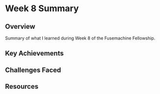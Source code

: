 # Week 8 Summary

## Overview
Summary of what I learned during Week 8 of the Fusemachine Fellowship.

## Key Achievements

## Challenges Faced

## Resources
